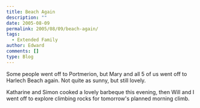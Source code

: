 ```yaml
---
title: Beach Again
description: ""
date: 2005-08-09
permalink: 2005/08/09/beach-again/
tags:
  - Extended Family
author: Edward
comments: []
type: Blog
---
```


Some people went off to Portmerion, but Mary and all 5 of us went off to
Harlech Beach again. Not quite as sunny, but still lovely.

Katharine and Simon cooked a lovely barbeque this evening, then Will and
I went off to explore climbing rocks for tomorrow\'s planned morning
climb.

